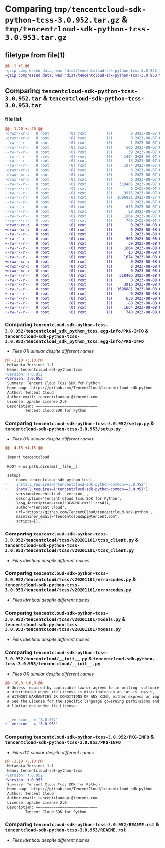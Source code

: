 # Comparing `tmp/tencentcloud-sdk-python-tcss-3.0.952.tar.gz` & `tmp/tencentcloud-sdk-python-tcss-3.0.953.tar.gz`

## filetype from file(1)

```diff
@@ -1 +1 @@
-gzip compressed data, was "dist/tencentcloud-sdk-python-tcss-3.0.952.tar", last modified: Mon Aug  7 09:03:25 2023, max compression
+gzip compressed data, was "dist/tencentcloud-sdk-python-tcss-3.0.953.tar", last modified: Tue Aug  8 00:33:19 2023, max compression
```

## Comparing `tencentcloud-sdk-python-tcss-3.0.952.tar` & `tencentcloud-sdk-python-tcss-3.0.953.tar`

### file list

```diff
@@ -1,20 +1,20 @@
-drwxr-xr-x   0 root         (0) root         (0)        0 2023-08-07 09:03:25.000000 tencentcloud-sdk-python-tcss-3.0.952/
-drwxr-xr-x   0 root         (0) root         (0)        0 2023-08-07 09:03:25.000000 tencentcloud-sdk-python-tcss-3.0.952/tencentcloud_sdk_python_tcss.egg-info/
--rw-r--r--   0 root         (0) root         (0)        1 2023-08-07 09:03:25.000000 tencentcloud-sdk-python-tcss-3.0.952/tencentcloud_sdk_python_tcss.egg-info/dependency_links.txt
--rw-r--r--   0 root         (0) root         (0)      506 2023-08-07 09:03:25.000000 tencentcloud-sdk-python-tcss-3.0.952/tencentcloud_sdk_python_tcss.egg-info/SOURCES.txt
--rw-r--r--   0 root         (0) root         (0)       39 2023-08-07 09:03:25.000000 tencentcloud-sdk-python-tcss-3.0.952/tencentcloud_sdk_python_tcss.egg-info/requires.txt
--rw-r--r--   0 root         (0) root         (0)     1664 2023-08-07 09:03:25.000000 tencentcloud-sdk-python-tcss-3.0.952/tencentcloud_sdk_python_tcss.egg-info/PKG-INFO
--rw-r--r--   0 root         (0) root         (0)       13 2023-08-07 09:03:25.000000 tencentcloud-sdk-python-tcss-3.0.952/tencentcloud_sdk_python_tcss.egg-info/top_level.txt
--rw-r--r--   0 root         (0) root         (0)     1074 2023-08-07 09:03:25.000000 tencentcloud-sdk-python-tcss-3.0.952/setup.py
-drwxr-xr-x   0 root         (0) root         (0)        0 2023-08-07 09:03:25.000000 tencentcloud-sdk-python-tcss-3.0.952/tencentcloud/
-drwxr-xr-x   0 root         (0) root         (0)        0 2023-08-07 09:03:25.000000 tencentcloud-sdk-python-tcss-3.0.952/tencentcloud/tcss/
-drwxr-xr-x   0 root         (0) root         (0)        0 2023-08-07 09:03:25.000000 tencentcloud-sdk-python-tcss-3.0.952/tencentcloud/tcss/v20201101/
--rw-r--r--   0 root         (0) root         (0)   318406 2023-08-07 09:03:25.000000 tencentcloud-sdk-python-tcss-3.0.952/tencentcloud/tcss/v20201101/tcss_client.py
--rw-r--r--   0 root         (0) root         (0)        0 2023-08-07 09:03:25.000000 tencentcloud-sdk-python-tcss-3.0.952/tencentcloud/tcss/v20201101/__init__.py
--rw-r--r--   0 root         (0) root         (0)     3916 2023-08-07 09:03:25.000000 tencentcloud-sdk-python-tcss-3.0.952/tencentcloud/tcss/v20201101/errorcodes.py
--rw-r--r--   0 root         (0) root         (0)  1696881 2023-08-07 09:03:25.000000 tencentcloud-sdk-python-tcss-3.0.952/tencentcloud/tcss/v20201101/models.py
--rw-r--r--   0 root         (0) root         (0)        0 2023-08-07 09:03:25.000000 tencentcloud-sdk-python-tcss-3.0.952/tencentcloud/tcss/__init__.py
--rw-r--r--   0 root         (0) root         (0)      630 2023-08-07 09:03:25.000000 tencentcloud-sdk-python-tcss-3.0.952/tencentcloud/__init__.py
--rw-r--r--   0 root         (0) root         (0)       88 2023-08-07 09:03:25.000000 tencentcloud-sdk-python-tcss-3.0.952/setup.cfg
--rw-r--r--   0 root         (0) root         (0)     1664 2023-08-07 09:03:25.000000 tencentcloud-sdk-python-tcss-3.0.952/PKG-INFO
--rw-r--r--   0 root         (0) root         (0)      740 2023-08-07 09:03:25.000000 tencentcloud-sdk-python-tcss-3.0.952/README.rst
+drwxr-xr-x   0 root         (0) root         (0)        0 2023-08-08 00:33:19.000000 tencentcloud-sdk-python-tcss-3.0.953/
+drwxr-xr-x   0 root         (0) root         (0)        0 2023-08-08 00:33:19.000000 tencentcloud-sdk-python-tcss-3.0.953/tencentcloud_sdk_python_tcss.egg-info/
+-rw-r--r--   0 root         (0) root         (0)        1 2023-08-08 00:33:19.000000 tencentcloud-sdk-python-tcss-3.0.953/tencentcloud_sdk_python_tcss.egg-info/dependency_links.txt
+-rw-r--r--   0 root         (0) root         (0)      506 2023-08-08 00:33:19.000000 tencentcloud-sdk-python-tcss-3.0.953/tencentcloud_sdk_python_tcss.egg-info/SOURCES.txt
+-rw-r--r--   0 root         (0) root         (0)       39 2023-08-08 00:33:19.000000 tencentcloud-sdk-python-tcss-3.0.953/tencentcloud_sdk_python_tcss.egg-info/requires.txt
+-rw-r--r--   0 root         (0) root         (0)     1664 2023-08-08 00:33:19.000000 tencentcloud-sdk-python-tcss-3.0.953/tencentcloud_sdk_python_tcss.egg-info/PKG-INFO
+-rw-r--r--   0 root         (0) root         (0)       13 2023-08-08 00:33:19.000000 tencentcloud-sdk-python-tcss-3.0.953/tencentcloud_sdk_python_tcss.egg-info/top_level.txt
+-rw-r--r--   0 root         (0) root         (0)     1074 2023-08-08 00:33:19.000000 tencentcloud-sdk-python-tcss-3.0.953/setup.py
+drwxr-xr-x   0 root         (0) root         (0)        0 2023-08-08 00:33:19.000000 tencentcloud-sdk-python-tcss-3.0.953/tencentcloud/
+drwxr-xr-x   0 root         (0) root         (0)        0 2023-08-08 00:33:19.000000 tencentcloud-sdk-python-tcss-3.0.953/tencentcloud/tcss/
+drwxr-xr-x   0 root         (0) root         (0)        0 2023-08-08 00:33:19.000000 tencentcloud-sdk-python-tcss-3.0.953/tencentcloud/tcss/v20201101/
+-rw-r--r--   0 root         (0) root         (0)   318406 2023-08-08 00:33:19.000000 tencentcloud-sdk-python-tcss-3.0.953/tencentcloud/tcss/v20201101/tcss_client.py
+-rw-r--r--   0 root         (0) root         (0)        0 2023-08-08 00:33:19.000000 tencentcloud-sdk-python-tcss-3.0.953/tencentcloud/tcss/v20201101/__init__.py
+-rw-r--r--   0 root         (0) root         (0)     3916 2023-08-08 00:33:19.000000 tencentcloud-sdk-python-tcss-3.0.953/tencentcloud/tcss/v20201101/errorcodes.py
+-rw-r--r--   0 root         (0) root         (0)  1696881 2023-08-08 00:33:19.000000 tencentcloud-sdk-python-tcss-3.0.953/tencentcloud/tcss/v20201101/models.py
+-rw-r--r--   0 root         (0) root         (0)        0 2023-08-08 00:33:19.000000 tencentcloud-sdk-python-tcss-3.0.953/tencentcloud/tcss/__init__.py
+-rw-r--r--   0 root         (0) root         (0)      630 2023-08-08 00:33:19.000000 tencentcloud-sdk-python-tcss-3.0.953/tencentcloud/__init__.py
+-rw-r--r--   0 root         (0) root         (0)       88 2023-08-08 00:33:19.000000 tencentcloud-sdk-python-tcss-3.0.953/setup.cfg
+-rw-r--r--   0 root         (0) root         (0)     1664 2023-08-08 00:33:19.000000 tencentcloud-sdk-python-tcss-3.0.953/PKG-INFO
+-rw-r--r--   0 root         (0) root         (0)      740 2023-08-08 00:33:19.000000 tencentcloud-sdk-python-tcss-3.0.953/README.rst
```

### Comparing `tencentcloud-sdk-python-tcss-3.0.952/tencentcloud_sdk_python_tcss.egg-info/PKG-INFO` & `tencentcloud-sdk-python-tcss-3.0.953/tencentcloud_sdk_python_tcss.egg-info/PKG-INFO`

 * *Files 0% similar despite different names*

```diff
@@ -1,10 +1,10 @@
 Metadata-Version: 1.1
 Name: tencentcloud-sdk-python-tcss
-Version: 3.0.952
+Version: 3.0.953
 Summary: Tencent Cloud Tcss SDK for Python
 Home-page: https://github.com/TencentCloud/tencentcloud-sdk-python
 Author: Tencent Cloud
 Author-email: tencentcloudapi@tencent.com
 License: Apache License 2.0
 Description: ============================
         Tencent Cloud SDK for Python
```

### Comparing `tencentcloud-sdk-python-tcss-3.0.952/setup.py` & `tencentcloud-sdk-python-tcss-3.0.953/setup.py`

 * *Files 0% similar despite different names*

```diff
@@ -4,15 +4,15 @@
 
 import tencentcloud
 
 ROOT = os.path.dirname(__file__)
 
 setup(
     name='tencentcloud-sdk-python-tcss',
-    install_requires=["tencentcloud-sdk-python-common==3.0.952"],
+    install_requires=["tencentcloud-sdk-python-common==3.0.953"],
     version=tencentcloud.__version__,
     description='Tencent Cloud Tcss SDK for Python',
     long_description=open('README.rst').read(),
     author='Tencent Cloud',
     url='https://github.com/TencentCloud/tencentcloud-sdk-python',
     maintainer_email="tencentcloudapi@tencent.com",
     scripts=[],
```

### Comparing `tencentcloud-sdk-python-tcss-3.0.952/tencentcloud/tcss/v20201101/tcss_client.py` & `tencentcloud-sdk-python-tcss-3.0.953/tencentcloud/tcss/v20201101/tcss_client.py`

 * *Files identical despite different names*

### Comparing `tencentcloud-sdk-python-tcss-3.0.952/tencentcloud/tcss/v20201101/errorcodes.py` & `tencentcloud-sdk-python-tcss-3.0.953/tencentcloud/tcss/v20201101/errorcodes.py`

 * *Files identical despite different names*

### Comparing `tencentcloud-sdk-python-tcss-3.0.952/tencentcloud/tcss/v20201101/models.py` & `tencentcloud-sdk-python-tcss-3.0.953/tencentcloud/tcss/v20201101/models.py`

 * *Files identical despite different names*

### Comparing `tencentcloud-sdk-python-tcss-3.0.952/tencentcloud/__init__.py` & `tencentcloud-sdk-python-tcss-3.0.953/tencentcloud/__init__.py`

 * *Files 0% similar despite different names*

```diff
@@ -10,8 +10,8 @@
 # Unless required by applicable law or agreed to in writing, software
 # distributed under the License is distributed on an "AS IS" BASIS,
 # WITHOUT WARRANTIES OR CONDITIONS OF ANY KIND, either express or implied.
 # See the License for the specific language governing permissions and
 # limitations under the License.
 
 
-__version__ = '3.0.952'
+__version__ = '3.0.953'
```

### Comparing `tencentcloud-sdk-python-tcss-3.0.952/PKG-INFO` & `tencentcloud-sdk-python-tcss-3.0.953/PKG-INFO`

 * *Files 0% similar despite different names*

```diff
@@ -1,10 +1,10 @@
 Metadata-Version: 1.1
 Name: tencentcloud-sdk-python-tcss
-Version: 3.0.952
+Version: 3.0.953
 Summary: Tencent Cloud Tcss SDK for Python
 Home-page: https://github.com/TencentCloud/tencentcloud-sdk-python
 Author: Tencent Cloud
 Author-email: tencentcloudapi@tencent.com
 License: Apache License 2.0
 Description: ============================
         Tencent Cloud SDK for Python
```

### Comparing `tencentcloud-sdk-python-tcss-3.0.952/README.rst` & `tencentcloud-sdk-python-tcss-3.0.953/README.rst`

 * *Files identical despite different names*

